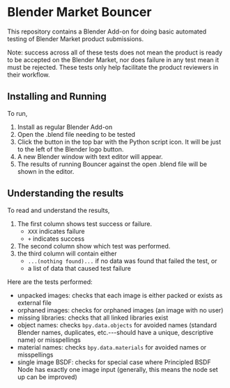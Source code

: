 # Blender Market Bouncer

This repository contains a Blender Add-on for doing basic automated testing of Blender Market product submissions.

Note: success across all of these tests does not mean the product is ready to be accepted on the Blender Market, nor does failure in any test mean it must be rejected.
These tests only help facilitate the product reviewers in their workflow.

## Installing and Running

To run,

1. Install as regular Blender Add-on
2. Open the .blend file needing to be tested
3. Click the button in the top bar with the Python script icon.  It will be just to the left of the Blender logo button.
4. A new Blender window with text editor will appear.
5. The results of running Bouncer against the open .blend file will be shown in the editor.


## Understanding the results

To read and understand the results,

1. The first column shows test success or failure.
    - `XXX` indicates failure
    - ` + ` indicates success
2. The second column show which test was performed.
3. the third column will contain either
    - `...(nothing found)...` if no data was found that failed the test, or
    - a list of data that caused test failure

Here are the tests performed:

- unpacked images: checks that each image is either packed or exists as external file
- orphaned images: checks for orphaned images (an image with no user)
- missing libraries: checks that all linked libraries exist
- object names: checks `bpy.data.objects` for avoided names (standard Blender names, duplicates, etc.---should have a unique, descriptive name) or misspellings
- material names: checks `bpy.data.materials` for avoided names or misspellings
- single image BSDF: checks for special case where Principled BSDF Node has exactly one image input (generally, this means the node set up can be improved)


